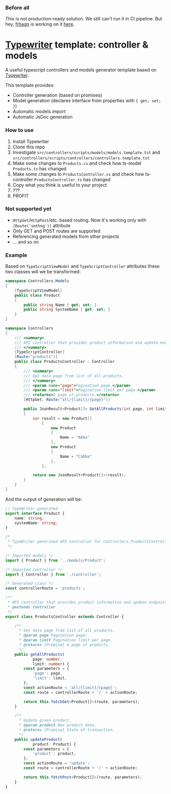 ### Before all
This is not production-ready solution. We still can't run it in CI pipeline. But hey, [frhagn](https://github.com/frhagn) is working on it [here](https://github.com/frhagn/Typewriter/issues/133#issuecomment-253746257).

# [Typewriter](http://frhagn.github.io/Typewriter/) template: controller & models
A useful typescript controllers and models generator template based on [Typewriter](http://frhagn.github.io/Typewriter/).

This template provides:
* Controller generation (based on promises)
* Model generation (declares interface from properties with `{ get; set; }`)
* Automatic models import
* Automatic JsDoc generation

### How to use
1. Install Typewriter
1. Clone this repo
1. Investigate `src/controllers/scripts/models/models.template.tst` and `src/controllers/scripts/controllers/controllers.template.tst`
1. Make some changes to `Products.cs` and check how ts-model `Products.ts` has changed
1. Make some changes to `ProductsController.cs` and check how ts-controller `ProductsController.ts` has changed
1. Copy what you think is useful to your project
1. ???
1. PROFIT

### Not supported yet
* `HttpGet`/`HttpPost`/etc. based routing. Now it's working only with `[Route('smthng')]` attribute
* Only GET and POST routes are supported
* Referencing generated models from other projects
* ... and so on


### Example
Based on `TypeScriptViewModel` and `TypeScriptController` attributes these two classes will we be transformed:

```csharp
namespace Controllers.Models
{
    [TypeScriptViewModel]
    public class Product
    {
        public string Name { get; set; }
        public string SystemName { get; set; }
    }
}
```

```csharp
namespace Controllers
{
	/// <summary>
	/// API controller that provides product information and update endpoints.
	/// </summary>
    [TypeScriptController]
    [Route("products")]
	public class ProductsController : Controller
    {
		/// <summary>
		/// Get data page from list of all products.
		/// </summary>
		///	<param name="page">Pagination page.</param>
		///	<param name="limit">Pagination limit per page.</param>
		///	<returns>A page of products.</returns>
		[HttpGet, Route("all/{limit}/{page}")]

        public JsonResult<Product[]> GetAllProducts(int page, int limit)
        {
			var result = new Product[]
				{
					new Product
					{
						Name = "Abba"
					},
					new Product
					{
						Name = "Cabba"
					},
				};

			return new JsonResult<Product[]>(result);
        }
    }
}
```

And the output of generation will be:

```typescript
// TypeWriter generated
export interface Product { 
    name: string;
    systemName: string;
}
```

```typescript
/*
 * TypeWriter generated API controller for Controllers.ProductsController
 */

/* Imported models */
import { Product } from '../models/Product';

/* Imported controller */
import { Controller } from './controller';

/* Generated class */
const controllerRoute = 'products';

/**
 * API controller that provides product information and update endpoints.
 * @extends Controller
 */
export class ProductsController extends Controller {

    /**
      * Get data page from list of all products.
      * @param page Pagination page.
      * @param limit Pagination limit per page.
      * @returns {Promise} A page of products.
      */
	public getAllProducts(
			page: number,
			limit: number) {
		const parameters = {
			'page': page,
			'limit': limit,
		};
		const actionRoute = 'all/{limit}/{page}';
		const route = controllerRoute + '/' + actionRoute;

		return this.fetchGet<Product[]>(route, parameters);
	}

    /**
      * Update given product.
      * @param product New product data.
      * @returns {Promise} State of transaction.
      */
	public updateProduct(
			product: Product) {
		const parameters = {
			'product': product,
		};
		const actionRoute = 'update';
		const route = controllerRoute + '/' + actionRoute;

		return this.fetchPost<Product[]>(route, parameters);
	}
}
```

